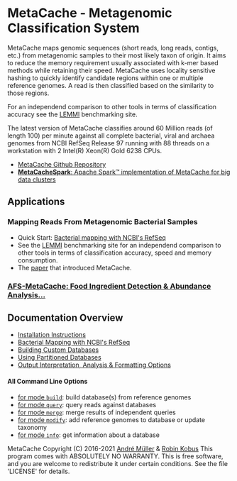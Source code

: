 # MetaCache - Metagenomic Classification System

MetaCache maps genomic sequences (short reads, long reads, contigs, etc.) from metagenomic samples to their most likely taxon of origin. It aims to reduce the memory requirement usually associated with k-mer based methods while retaining their speed. MetaCache uses locality sensitive hashing to quickly identify candidate regions within one or multiple reference genomes. A read is then classified based on the similarity to those regions.

For an independend comparison to other tools in terms of classification accuracy see the [LEMMI](https://lemmi.ezlab.org) benchmarking site.

The latest version of MetaCache classifies around 60 Million reads (of length 100) per minute against all complete bacterial, viral and archaea genomes from NCBI RefSeq Release 97 running with 88 threads on a workstation with 2 Intel(R) Xeon(R) Gold 6238 CPUs.


* [MetaCache Github Repository](https://github.com/muellan/metacache)
* [**MetaCacheSpark**: Apache Spark&trade; implementation of MetaCache for big data clusters](https://github.com/jmabuin/MetaCacheSpark)



## Applications


### Mapping Reads From Metagenomic Bacterial Samples

* Quick Start: [Bacterial mapping with NCBI's RefSeq](refseq.md)
* See the [LEMMI](https://lemmi.ezlab.org) benchmarking site for an independend comparison to other tools in terms of classification accuracy, speed and memory consumption.
* The [paper](https://www.doi.org/10.1093/bioinformatics/btx520) that introduced MetaCache.


### [AFS-MetaCache: Food Ingredient Detection & Abundance Analysis...](afs.md)



## Documentation Overview

* [Installation Instructions](https://github.com/muellan/metacache#detailed-installation-instructions)
* [Bacterial Mapping with NCBI's RefSeq](refseq.md)
* [Building Custom Databases](building.md)
* [Using Partitioned Databases](partitioning.md)
* [Output Interpretation, Analysis & Formatting Options](output.md)



#### All Command Line Options

* [for mode `build`](mode_build.txt): build database(s) from reference genomes
* [for mode `query`](mode_query.txt): query reads against databases
* [for mode `merge`](mode_merge.txt): merge results of independent queries
* [for mode `modify`](mode_modify.txt): add reference genomes to database or update taxonomy
* [for mode `info`](mode_info.txt): get information about a database


MetaCache Copyright (C) 2016-2021 [André Müller](https://github.com/muellan) & [Robin Kobus](https://github.com/Funatiq)
This program comes with ABSOLUTELY NO WARRANTY.
This is free software, and you are welcome to redistribute it under certain conditions. See the file 'LICENSE' for details.

